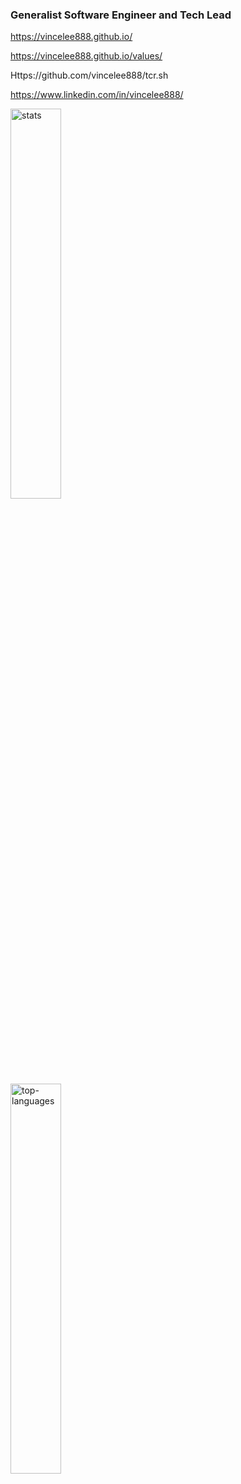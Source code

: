 ### Generalist Software Engineer and Tech Lead

https://vincelee888.github.io/

https://vincelee888.github.io/values/

Https://github.com/vincelee888/tcr.sh

https://www.linkedin.com/in/vincelee888/

<img src="https://github-readme-stats.vercel.app/api?username=vincelee888&include_all_commits=true&count_private=true&custom_title=Stats&show_icons=true&theme=dracula" alt="stats" width="40%"/>
<br/>
<img src="https://github-readme-stats.vercel.app/api/top-langs/?username=vincelee888&layout=compact&show_icons=true&theme=dracula" alt="top-languages" width="40%"/>
